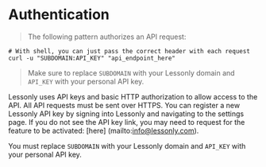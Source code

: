 # Authentication

> The following pattern authorizes an API request:

```shell
# With shell, you can just pass the correct header with each request
curl -u "SUBDOMAIN:API_KEY" "api_endpoint_here"

```

> Make sure to replace `SUBDOMAIN` with your Lessonly domain and `API_KEY` with your personal API key.

Lessonly uses API keys and basic HTTP authorization to allow access to the API. All API requests must be sent over HTTPS. You can register a new Lessonly API key by signing into Lessonly and navigating to the settings page.  If you do not see the API key link, you may need to request for the feature to be activated:  [here] (mailto:info@lessonly.com).


<aside class="alert">
You must replace <code>SUBDOMAIN</code> with your Lessonly domain and <code>API_KEY</code> with your personal API key.
</aside>
